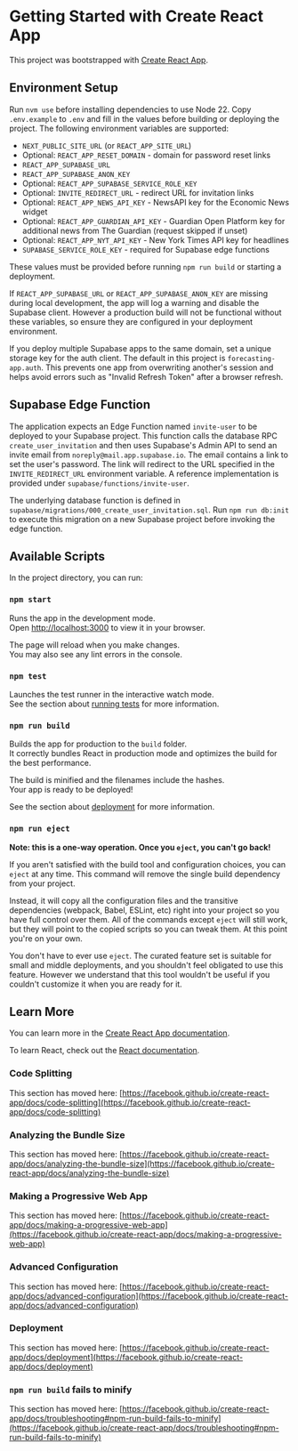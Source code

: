 # Getting Started with Create React App

This project was bootstrapped with [Create React App](https://github.com/facebook/create-react-app).

## Environment Setup

Run `nvm use` before installing dependencies to use Node 22.
Copy `.env.example` to `.env` and fill in the values before building or
deploying the project. The following environment variables are supported:

- `NEXT_PUBLIC_SITE_URL` (or `REACT_APP_SITE_URL`)
- Optional: `REACT_APP_RESET_DOMAIN` - domain for password reset links
- `REACT_APP_SUPABASE_URL`
- `REACT_APP_SUPABASE_ANON_KEY`
- Optional: `REACT_APP_SUPABASE_SERVICE_ROLE_KEY`
- Optional: `INVITE_REDIRECT_URL` - redirect URL for invitation links
- Optional: `REACT_APP_NEWS_API_KEY` - NewsAPI key for the Economic News widget
- Optional: `REACT_APP_GUARDIAN_API_KEY` - Guardian Open Platform key for additional news from The Guardian (request skipped if unset)
- Optional: `REACT_APP_NYT_API_KEY` - New York Times API key for headlines
- `SUPABASE_SERVICE_ROLE_KEY` - required for Supabase edge functions

These values must be provided before running `npm run build` or starting a
deployment.

If `REACT_APP_SUPABASE_URL` or `REACT_APP_SUPABASE_ANON_KEY` are missing during
local development, the app will log a warning and disable the Supabase client.
However a production build will not be functional without these variables, so
ensure they are configured in your deployment environment.

If you deploy multiple Supabase apps to the same domain, set a unique storage
key for the auth client. The default in this project is `forecasting-app.auth`.
This prevents one app from overwriting another's session and helps avoid errors
such as "Invalid Refresh Token" after a browser refresh.

## Supabase Edge Function

The application expects an Edge Function named `invite-user` to be deployed to
your Supabase project. This function calls the database RPC
`create_user_invitation` and then uses Supabase's Admin API to send an invite
email from `noreply@mail.app.supabase.io`. The email contains a link to set the
user's password. The link will redirect to the URL specified in the
`INVITE_REDIRECT_URL` environment variable. A reference implementation is
provided under `supabase/functions/invite-user`.

The underlying database function is defined in
`supabase/migrations/000_create_user_invitation.sql`. Run
`npm run db:init` to execute this migration on a new Supabase project
before invoking the edge function.

## Available Scripts

In the project directory, you can run:

### `npm start`

Runs the app in the development mode.\
Open [http://localhost:3000](http://localhost:3000) to view it in your browser.

The page will reload when you make changes.\
You may also see any lint errors in the console.

### `npm test`

Launches the test runner in the interactive watch mode.\
See the section about [running tests](https://facebook.github.io/create-react-app/docs/running-tests) for more information.

### `npm run build`

Builds the app for production to the `build` folder.\
It correctly bundles React in production mode and optimizes the build for the best performance.

The build is minified and the filenames include the hashes.\
Your app is ready to be deployed!

See the section about [deployment](https://facebook.github.io/create-react-app/docs/deployment) for more information.

### `npm run eject`

**Note: this is a one-way operation. Once you `eject`, you can't go back!**

If you aren't satisfied with the build tool and configuration choices, you can `eject` at any time. This command will remove the single build dependency from your project.

Instead, it will copy all the configuration files and the transitive dependencies (webpack, Babel, ESLint, etc) right into your project so you have full control over them. All of the commands except `eject` will still work, but they will point to the copied scripts so you can tweak them. At this point you're on your own.

You don't have to ever use `eject`. The curated feature set is suitable for small and middle deployments, and you shouldn't feel obligated to use this feature. However we understand that this tool wouldn't be useful if you couldn't customize it when you are ready for it.

## Learn More

You can learn more in the [Create React App documentation](https://facebook.github.io/create-react-app/docs/getting-started).

To learn React, check out the [React documentation](https://reactjs.org/).

### Code Splitting

This section has moved here: [https://facebook.github.io/create-react-app/docs/code-splitting](https://facebook.github.io/create-react-app/docs/code-splitting)

### Analyzing the Bundle Size

This section has moved here: [https://facebook.github.io/create-react-app/docs/analyzing-the-bundle-size](https://facebook.github.io/create-react-app/docs/analyzing-the-bundle-size)

### Making a Progressive Web App

This section has moved here: [https://facebook.github.io/create-react-app/docs/making-a-progressive-web-app](https://facebook.github.io/create-react-app/docs/making-a-progressive-web-app)

### Advanced Configuration

This section has moved here: [https://facebook.github.io/create-react-app/docs/advanced-configuration](https://facebook.github.io/create-react-app/docs/advanced-configuration)

### Deployment

This section has moved here: [https://facebook.github.io/create-react-app/docs/deployment](https://facebook.github.io/create-react-app/docs/deployment)

### `npm run build` fails to minify

This section has moved here: [https://facebook.github.io/create-react-app/docs/troubleshooting#npm-run-build-fails-to-minify](https://facebook.github.io/create-react-app/docs/troubleshooting#npm-run-build-fails-to-minify)
